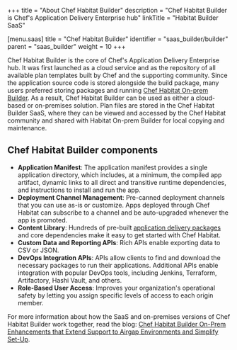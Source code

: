 +++
title = "About Chef Habitat Builder"
description = "Chef Habitat Builder is Chef's Application Delivery Enterprise hub"
linkTitle = "Habitat Builder SaaS"

[menu.saas]
    title = "Chef Habitat Builder"
    identifier = "saas_builder/builder"
    parent = "saas_builder"
    weight = 10
+++

Chef Habitat Builder is the core of Chef's Application Delivery Enterprise hub.
It was first launched as a cloud service and as the repository of all available plan templates built by Chef and the supporting community.
Since the application source code is stored alongside the build package, many users preferred storing packages and running [Chef Habitat On-prem Builder](/habitat/on_prem_builder/).
As a result, Chef Habitat Builder can be used as either a cloud-based or on-premises solution.
Plan files are stored in the Chef Habitat Builder SaaS, where they can be viewed and accessed by the Chef Habitat community and shared with Habitat On-prem Builder for local copying and maintenance.

## Chef Habitat Builder components

- **Application Manifest**: The application manifest provides a single application directory, which includes, at a minimum, the compiled app artifact, dynamic links to all direct and transitive runtime dependencies, and instructions to install and run the app.
- **Deployment Channel Management**: Pre-canned deployment channels that you can use as-is or customize. Apps deployed through Chef Habitat can subscribe to a channel and be auto-upgraded whenever the app is promoted.
- **Content Library**: Hundreds of pre-built [application delivery packages](https://bldr.habitat.sh/#/pkgs/core) and core dependencies make it easy to get started with Chef Habitat.
- **Custom Data and Reporting APIs**: Rich APIs enable exporting data to CSV or JSON.
- **DevOps Integration APIs**: APIs allow clients to find and download the necessary packages to run their applications. Additional APIs enable integration with popular DevOps tools, including Jenkins, Terraform, Artifactory, Hashi Vault, and others.
- **Role-Based User Access**: Improves your organization's operational safety by letting you assign specific levels of access to each origin member.

For more information about how the SaaS and on-premises versions of Chef Habitat Builder work together, read the blog: [Chef Habitat Builder On-Prem Enhancements that Extend Support to Airgap Environments and Simplify Set-Up](https://www.chef.io/blog/chef-habitat-product-announcement-builder-on-prem-enhancements-that-extend-support-to-airgap-environments-and-simplify-set-up).
